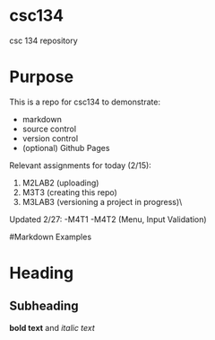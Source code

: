 # csc134
csc 134 repository

# Purpose
This is a repo for csc134 to demonstrate:
- markdown
- source control
- version control
- (optional) Github Pages
  
Relevant assignments for today (2/15):
1. M2LAB2 (uploading)
2. M3T3 (creating this repo)
3. M3LAB3 (versioning a project in progress)\

Updated 2/27:
-M4T1
-M4T2 (Menu, Input Validation)

#Markdown Examples
# Heading
## Subheading
**bold text** and *italic text*

